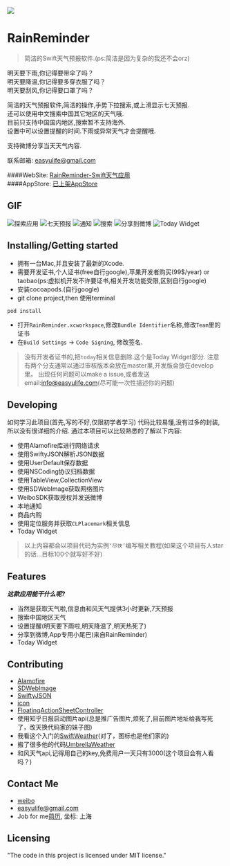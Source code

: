 ![](http://ww4.sinaimg.cn/large/7a1656d9gw1f343yvzdn5j20mf099jrk.jpg)

# RainReminder

> 简洁的Swift天气预报软件.(ps:简洁是因为复杂的我还不会orz)
   
明天要下雨,你记得要带伞了吗？  
明天要降温,你记得要多穿衣服了吗？  
明天要刮风,你记得要口罩了吗？  

简洁的天气预报软件,简洁的操作,手势下拉搜索,或上滑显示七天预报.  
还可以使用中文搜索中国其它地区的天气哦.  
目前只支持中国国内地区,搜索暂不支持海外.  
设置中可以设置提醒的时间.下雨或异常天气才会提醒哦.  

支持微博分享当天天气内容.  

联系邮箱: easyulife@gmail.com 

####WebSite: [RainReminder-Swift天气应用](http://www.tongchao.xyz/2016/05/04/rainreminder-swifttian-qi-ying-yong/)  
####AppStore: [已上架AppStore](https://itunes.apple.com/us/app/rainreminder/id1102738128?l=zh&ls=1&mt=8)   

## GIF

![探索应用](http://ww4.sinaimg.cn/large/7a1656d9gw1f3jrhog0r0g20af0ij48m.gif)
![七天预报](http://ww3.sinaimg.cn/large/7a1656d9gw1f3jrid7oqag20af0ij1e0.gif)
![通知](http://ww4.sinaimg.cn/large/7a1656d9gw1f3jrgot1p0g20af0ij7ot.gif)
![搜索](http://ww3.sinaimg.cn/large/7a1656d9gw1f3jrh3l5wmg20af0ijmzh.gif)
![分享到微博](http://ww4.sinaimg.cn/large/7a1656d9gw1f3jrhcmnj7g20af0ijgzi.gif)
![Today Widget](http://ww4.sinaimg.cn/large/7a1656d9gw1f3jri3fcalg20af0ijdsl.gif)


## Installing/Getting started  
  
  
- 拥有一台Mac,并且安装了最新的Xcode.
- 需要开发证书,个人证书(free自行google),苹果开发者购买(99$/year) or taobao(ps:虚拟机开发不许要证书,相关开发功能受限,区别自行google)
- 安装cocoapods.(自行google)
- git clone project,then 使用terminal 

```shell
pod install
```  

- 打开`RainReminder.xcworkspace`,修改`Bundle Identifier`名称,修改`Team`里的证书
- 在`Build Settings` -> `Code Signing`, 修改签名.

> 没有开发者证书的,把`today`相关信息删除.这个是Today Widget部分.
> 注意有两个分支通常以通过审核版本会放在master里,开发版会放在develop里。
> 出现任何问题可以make a issue,或者发送email:info@easyulife.com(尽可能一次性描述你的问题)

## Developing

如何学习此项目(首先,写的不好,仅限初学者学习)
代码比较易懂,没有过多的封装,所以没有很详细的介绍.
通过本项目可以比较熟悉的了解以下内容:

- 使用Alamofire库进行网络请求
- 使用SwiftyJSON解析JSON数据
- 使用UserDefault保存数据
- 使用NSCoding协议归档数据
- 使用TableView,CollectionView
- 使用SDWebImage获取网络图片
- WeiboSDK获取授权并发送微博
- 本地通知
- 商品内购
- 使用定位服务并获取`CLPlacemark`相关信息
- Today Widget

> 以上内容都会以项目代码为实例`‘尽快’`编写相关教程(如果这个项目有人star的话...目标100个就写好不好)

## Features  

***这款应用能干什么呢?***  

* 当然是获取天气啦,信息由和风天气提供3小时更新,7天预报  
* 搜索中国地区天气  
* 设置提醒(明天要下雨啦,明天降温了,明天热死了)  
* 分享到微博,App专用小尾巴(来自RainReminder)  
* Today Widget

## Contributing

- [Alamofire](https://github.com/Alamofire/Alamofire)
- [SDWebImage](https://github.com/rs/SDWebImage)
- [SwiftyJSON](https://github.com/SwiftyJSON/SwiftyJSON)
- [icon](https://erikflowers.github.io/weather-icons/)
- [FloatingActionSheetController](https://github.com/ra1028/FloatingActionSheetController)
- 使用知乎日报启动图片api(总是推广告图片,烦死了,目前图片地址给我写死了，改天换代码家的妹子图)
- 我看这个入门的[SwiftWeather](https://github.com/JakeLin/SwiftWeather)(对了，图标也是他们家的)
- 搬了很多他的代码[UmbrellaWeather](https://github.com/ZeroJian/UmbrellaWeather)
- 和风天气api,记得用自己的key,免费用户一天只有3000(这个项目会有人看吗？)

## Contact Me

- [weibo](http://weibo.com/2048284377)
- <easyulife@gmail.com>
- Job for me[简历](https://github.com/ChaosTong/resume), 坐标: 上海

## Licensing

"The code in this project is licensed under MIT license."